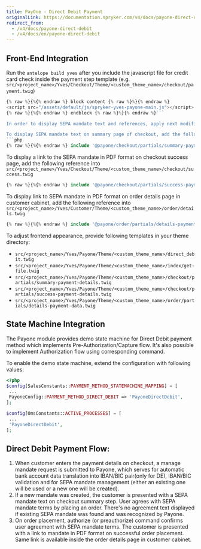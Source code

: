 ```yaml
---
title: PayOne - Direct Debit Payment
originalLink: https://documentation.spryker.com/v4/docs/payone-direct-debit
redirect_from:
  - /v4/docs/payone-direct-debit
  - /v4/docs/en/payone-direct-debit
---
```


## Front-End Integration

Run the `antelope build yves` after you include the javascript file for credit card check inside the payment step template (e.g. `src/<project_name>/Yves/Checkout/Theme/<custom_theme_name>/checkout/payment.twig`)

```php
{% raw %}{%{% endraw %} block content {% raw %}%}{% endraw %}
<script src="/assets/default/js/spryker-yves-payone-main.js"></script>
{% raw %}{%{% endraw %} endblock {% raw %}%}{% endraw %}```

In order to display SEPA mandate text and references, apply next modifications to project templates:

To display SEPA mandate text on summary page of checkout, add the following reference into `src/<project_name>/Yves/Checkout/Theme/<custom_theme_name>/checkout/summary.twig`
```php
{% raw %}{%{% endraw %} include '@payone/checkout/partials/summary-payment-details.twig' {% raw %}%}{% endraw %}
```

To display a link to the SEPA mandate in PDF format on checkout success page, add the following reference into `src/<project_name>/Yves/Checkout/Theme/<custom_theme_name>/checkout/success.twig`
```php
{% raw %}{%{% endraw %} include '@payone/checkout/partials/success-payment-details.twig' {% raw %}%}{% endraw %}
```

To display link to SEPA mandate in PDF format on order details page in customer cabinet, add the following reference into `src/<project_name>/Yves/Customer/Theme/<custom_theme_name>/order/details.twig`
```php
{% raw %}{%{% endraw %} include '@payone/order/partials/details-payment-data.twig' {% raw %}%}{% endraw %}
```

To adjust frontend appearance, provide following templates in your theme directory:

* `src/<project_name>/Yves/Payone/Theme/<custom_theme_name>/direct_debit.twig`
* `src/<project_name>/Yves/Payone/Theme/<custom_theme_name>/index/get-file.twig`
* `src/<project_name>/Yves/Payone/Theme/<custom_theme_name>/checkout/partials/summary-payment-details.twig`
* `src/<project_name>/Yves/Payone/Theme/<custom_theme_name>/checkout/partials/success-payment-details.twig`
* `src/<project_name>/Yves/Payone/Theme/<custom_theme_name>/order/partials/details-payment-data.twig`

## State Machine Integration

The Payone module provides demo state machine for Direct Debit payment method which implements Pre-Authorization/Capture flow. It's also possible to implement Authorization flow using corresponding command.

To enable the demo state machine, extend the configuration with following values:

```php
<?php
$config[SalesConstants::PAYMENT_METHOD_STATEMACHINE_MAPPING] = [
 ...
 PayoneConfig::PAYMENT_METHOD_DIRECT_DEBIT => 'PayoneDirectDebit',
];

$config[OmsConstants::ACTIVE_PROCESSES] = [
 ...
 'PayoneDirectDebit',
];
```

## Direct Debit Payment Flow:

1. When customer enters the payment details on checkout, a manage mandate request is submitted to Payone, which serves for automatic bank account data translation into IBAN/BIC pair(only for DE), IBAN/BIC validation and for SEPA mandate management (either an existing one will be used or a new one will be created).
2. If a new mandate was created, the customer is presented with a SEPA mandate text on checkout summary step. User agrees with SEPA mandate terms by placing an order. There's no agreement text displayed if existing SEPA mandate was found and was recognized by Payone.
3. On order placement, authorize (or preauthorize) command confirms user agreement with SEPA mandate terms. The customer is presented with a link to mandate in PDF format on successful order placement. Same link is available inside the order details page in customer cabinet.
